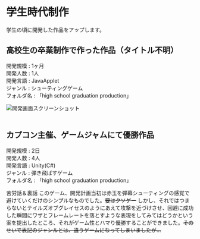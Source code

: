 # 学生時代制作

学生の頃に開発した作品をアップします。

## 高校生の卒業制作で作った作品（タイトル不明）
開発規模 : 1ヶ月<br>
開発人数 : 1人<br>
開発言語 : JavaApplet<br>
ジャンル  : シューティングゲーム<br>
フォルダ名 : 「high school graduation production」<br>

![開発画面スクリーンショット](https://i.imgur.com/0SsrZ72.png)<br>
<br>

## カプコン主催、ゲームジャムにて優勝作品
開発規模 : 2日<br>
開発人数 : 4人<br>
開発言語 : Unity(C#)<br>
ジャンル  : 弾き飛ばすゲーム<br>
フォルダ名 : 「high school graduation production」<br>


苦労話＆裏話
このゲーム、開発計画当初は赤玉を弾幕シューティングの感覚で避けていくだけのシンプルなものでした。~~要はクソゲー~~
しかし、それではつまらないとテイルズオブグレイセスのようにあえて攻撃を近づけさせ、回避に成功した瞬間にワザとフレームレートを落とすような表現をしてみてはどうかという案を提出したところ、それがゲーム性とハマり優勝することができました。~~そのせいで表記のジャンルとは、違うゲームになってしまいましたが...~~
